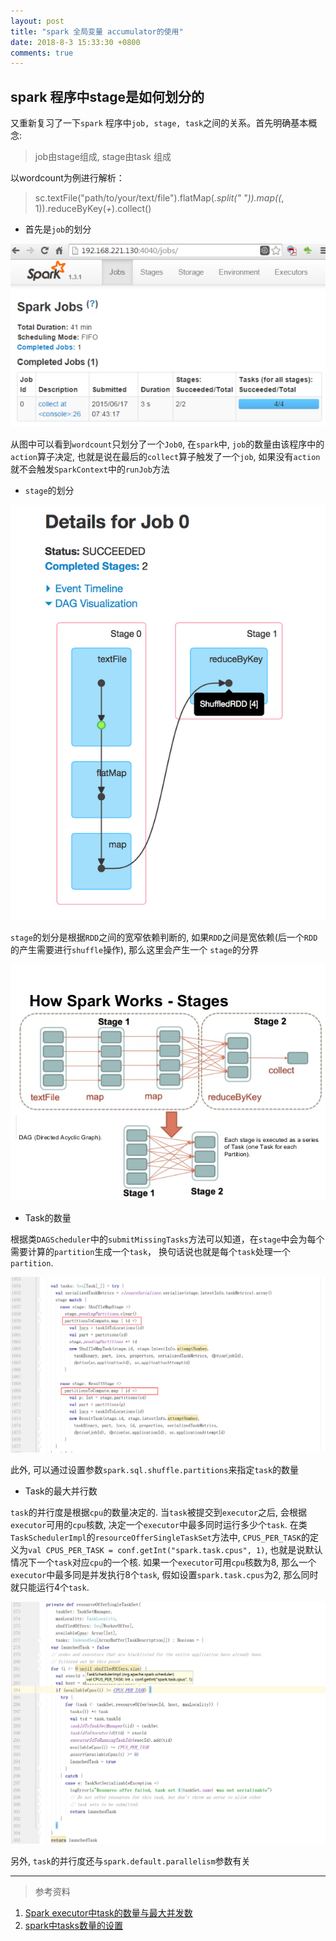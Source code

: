 ```yaml
---
layout: post
title: "spark 全局变量 accumulator的使用"
date: 2018-8-3 15:33:30 +0800
comments: true
---
```


## spark 程序中stage是如何划分的

又重新复习了一下`spark` 程序中`job, stage, task`之间的关系。首先明确基本概念:

> job由stage组成, stage由task 组成

以wordcount为例进行解析：

> sc.textFile("path/to/your/text/file").flatMap(_.split(" ")).map((_, 1)).reduceByKey(_+_).collect()

* 首先是`job`的划分

![job组成](../images/2018-08-03-spark_wordcount_stages/Spark-jobs.png "wordcount job0")

从图中可以看到`wordcount`只划分了一个`Job0`, 在`spark`中, `job`的数量由该程序中的`action`算子决定,
也就是说在最后的`collect`算子触发了一个`job`, 如果没有`action`就不会触发`SparkContext`中的`runJob`方法

* `stage`的划分

![stage组成](../images/2018-08-03-spark_wordcount_stages/Screen-Shot-2015-06-19-at-2.00.59-PM.png "wordcount stages")

`stage`的划分是根据`RDD`之间的宽窄依赖判断的, 如果`RDD`之间是宽依赖(后一个`RDD`的产生需要进行`shuffle`操作), 那么这里会产生一个
`stage`的分界

![宽窄依赖原理](../images/2018-08-03-spark_wordcount_stages/spark-stages.jpg "宽窄依赖原理")

* Task的数量

根据类`DAGScheduler`中的`submitMissingTasks`方法可以知道，在`stage`中会为每个需要计算的`partition`生成一个`task`，
换句话说也就是每个`task`处理一个`partition`.

![task数量](../images/2018-08-03-spark_wordcount_stages/submit_missingtask.png "task数量")

此外, 可以通过设置参数`spark.sql.shuffle.partitions`来指定`task`的数量

* Task的最大并行数

`task`的并行度是根据`cpu`的数量决定的. 当`task`被提交到`executor`之后, 会根据`executor`可用的`cpu`核数, 
决定一个`executor`中最多同时运行多少个`task`. 在类`TaskSchedulerImpl`的`resourceOfferSingleTaskSet`方法中, 
`CPUS_PER_TASK`的定义为`val CPUS_PER_TASK = conf.getInt("spark.task.cpus", 1)`, 也就是说默认情况下一个`task`对应`cpu`的一个核. 
如果一个`executor`可用`cpu`核数为8, 那么一个`executor`中最多同是并发执行8个`task`, 假如设置`spark.task.cpus`为2, 
那么同时就只能运行4个`task`.

![task并行度](../images/2018-08-03-spark_wordcount_stages/task_parallelism.png "task并行度")

另外, `task`的并行度还与`spark.default.parallelism`参数有关

***

> 参考资料

1. [Spark executor中task的数量与最大并发数](https://www.jianshu.com/p/7c9b08a74de1)
2. [spark中tasks数量的设置](https://blog.csdn.net/mask1188/article/details/52013828)
